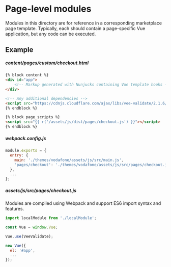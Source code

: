 # Page-level modules

Modules in this directory are for reference in a corresponding marketplace page template. Typically, each should contain a page-specific Vue application, but any code can be executed.

## Example

##### content/pages/custom/checkout.html

```html
{% block content %}
<div id="app">
    <!-- Markup generated with Nunjucks containing Vue template hooks -->
</div>

<!-- Any additional dependencies -->
<script src="https://cdnjs.cloudflare.com/ajax/libs/vee-validate/2.1.6/vee-validate.min.js"></script>
{% endblock %}

{% block page_scripts %}
<script src="{{ r('/assets/js/dist/pages/checkout.js') }}"></script>
{% endblock %}
```

##### webpack.config.js

```js
module.exports = {
  entry: {
    main: './themes/vodafone/assets/js/src/main.js',
    'pages/checkout': './themes/vodafone/assets/js/src/pages/checkout.js'
  },
  ...
};
```

##### assets/js/src/pages/checkout.js

Modules are compiled using Webpack and support ES6 import syntax and features.

```js
import localModule from './localModule';

const Vue = window.Vue;

Vue.use(VeeValidate);

new Vue({
  el: '#app',
  ...
});
```
